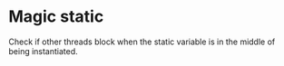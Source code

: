# Magic static
Check if other threads block when the static variable is in the middle of being instantiated.

